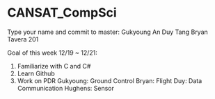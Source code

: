 # CANSAT_CompSci

Type your name and commit to master:
Gukyoung An
Duy Tang
Bryan Tavera 201

Goal of this week 12/19 ~ 12/21:

1. Familiarize with C and C#
2. Learn Github
3. Work on PDR
	Gukyoung: Ground Control
	Bryan: Flight
	Duy: Data Communication
  Hughens: Sensor
